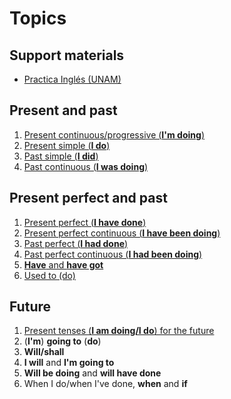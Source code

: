 # Topics

## Support materials

- [Practica Inglés (UNAM)](https://avi.cuaieed.unam.mx/practica-ingles.html)

## Present and past

1. [Present continuous/progressive (**I'm doing**)](present_continuous.md)
1. [Present simple (**I do**)](present_simple.md)
1. [Past simple (**I did**)](past_simple.md)
1. [Past continuous (**I was doing**)](past_continuous.md)

## Present perfect and past

1. [Present perfect (**I have done**)](present_perfect.md)
1. [Present perfect continuous (**I have been doing**)](present_perfect_continuous.md)
1. [Past perfect (**I had done**)](past_perfect.md)
1. [Past perfect continuous (**I had been doing**)](past_perfect_continuous.md)
1. [**Have** and **have got**](have_and_have_got.md)
1. [Used to (do)](used_to.md)

## Future

1. [Present tenses (**I am doing/I do**) for the future](present_for_future.md)
1. (**I'm**) **going to** (**do**)
1. **Will/shall**
1. **I will** and **I'm going to**
1. **Will be doing** and **will have done**
1. When I do/when I've done, **when** and **if**
